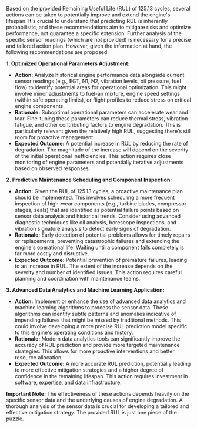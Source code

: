 Based on the provided Remaining Useful Life (RUL) of 125.13 cycles, several actions can be taken to potentially improve and extend the engine's lifespan.  It's crucial to understand that predicting RUL is inherently probabilistic, and these recommendations aim to mitigate risks and optimize performance, not guarantee a specific extension.  Further analysis of the specific sensor readings (which are not provided) is necessary for a precise and tailored action plan.  However, given the information at hand, the following recommendations are proposed:


**1. Optimized Operational Parameters Adjustment:**

* **Action:**  Analyze historical engine performance data alongside current sensor readings (e.g., EGT, N1, N2, vibration levels, oil pressure, fuel flow) to identify potential areas for operational optimization. This might involve minor adjustments to fuel-air mixture, engine speed settings (within safe operating limits), or flight profiles to reduce stress on critical engine components.
* **Rationale:**  Suboptimal operational parameters can accelerate wear and tear.  Fine-tuning these parameters can reduce thermal stress, vibration fatigue, and other contributing factors to engine degradation.  This is particularly relevant given the relatively high RUL, suggesting there's still room for proactive management.
* **Expected Outcome:**  A potential increase in RUL by reducing the rate of degradation.  The magnitude of the increase will depend on the severity of the initial operational inefficiencies.  This action requires close monitoring of engine parameters and potentially iterative adjustments based on observed responses.


**2. Predictive Maintenance Scheduling and Component Inspection:**

* **Action:**  Given the RUL of 125.13 cycles, a proactive maintenance plan should be implemented. This involves scheduling a more frequent inspection of high-wear components (e.g., turbine blades, compressor stages, seals) that are identified as potential failure points based on sensor data analysis and historical trends.  Consider using advanced diagnostic techniques like oil analysis, borescope inspections, and vibration signature analysis to detect early signs of degradation.
* **Rationale:** Early detection of potential problems allows for timely repairs or replacements, preventing catastrophic failures and extending the engine's operational life.  Waiting until a component fails completely is far more costly and disruptive.
* **Expected Outcome:**  Potential prevention of premature failures, leading to an increase in RUL.  The extent of the increase depends on the severity and number of identified issues.  This action requires careful planning and coordination with maintenance teams.


**3.  Advanced Data Analytics and Machine Learning Application:**

* **Action:** Implement or enhance the use of advanced data analytics and machine learning algorithms to process the sensor data.  These algorithms can identify subtle patterns and anomalies indicative of impending failures that might be missed by traditional methods. This could involve developing a more precise RUL prediction model specific to this engine's operating conditions and history.
* **Rationale:**  Modern data analytics tools can significantly improve the accuracy of RUL prediction and provide more targeted maintenance strategies.  This allows for more proactive interventions and better resource allocation.
* **Expected Outcome:**  A more accurate RUL prediction, potentially leading to more effective mitigation strategies and a higher degree of confidence in the remaining lifespan.  This action requires investment in software, expertise, and data infrastructure.


**Important Note:** The effectiveness of these actions depends heavily on the specific sensor data and the underlying causes of engine degradation.  A thorough analysis of the sensor data is crucial for developing a tailored and effective mitigation strategy.  The provided RUL is just one piece of the puzzle.